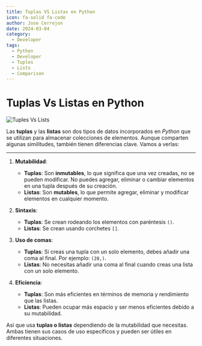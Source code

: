 ```yaml
---
title: Tuplas VS Listas en Python
icon: fa-solid fa-code
author: Jose Cerrejon
date: 2024-03-04
category:
  - Developer
tags:
  - Python
  - Developer
  - Tuples
  - Lists
  - Comparison
---
```

# Tuplas Vs Listas en Python

![Tuples Vs Lists](/images/2024/03/tuples_vs_lists.png "Tuples Vs Lists")

Las **tuplas** y las **listas** son dos tipos de datos incorporados en _Python_ que se utilizan para almacenar colecciones de elementos. Aunque comparten algunas similitudes, también tienen diferencias clave. Vamos a verlas:

- - -

1. **Mutabilidad**:
    - **Tuplas**: Son **inmutables**, lo que significa que una vez creadas, no se pueden modificar. No puedes agregar, eliminar o cambiar elementos en una tupla después de su creación.
    - **Listas**: Son **mutables**, lo que permite agregar, eliminar y modificar elementos en cualquier momento.

2. **Sintaxis**:
    - **Tuplas**: Se crean rodeando los elementos con paréntesis `()`.
    - **Listas**: Se crean usando corchetes `[]`.

3. **Uso de comas**:
    - **Tuplas**: Si creas una tupla con un solo elemento, debes añadir una coma al final. Por ejemplo: `(28,)`.
    - **Listas**: No necesitas añadir una coma al final cuando creas una lista con un solo elemento.

4. **Eficiencia**:
    - **Tuplas**: Son más eficientes en términos de memoria y rendimiento que las listas.
    - **Listas**: Pueden ocupar más espacio y ser menos eficientes debido a su mutabilidad.

Así que usa **tuplas o listas** dependiendo de la mutabilidad que necesitas. Ambas tienen sus casos de uso específicos y pueden ser útiles en diferentes situaciones.